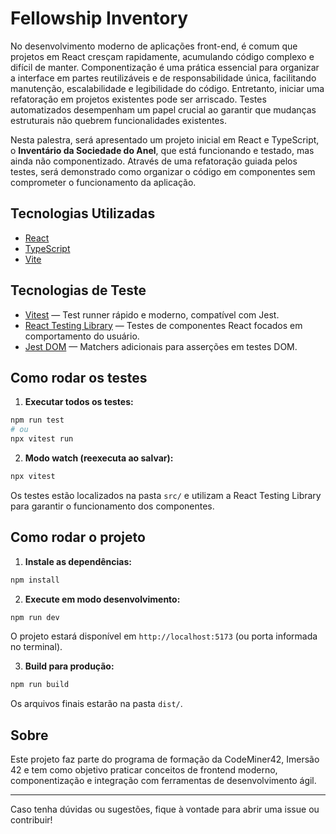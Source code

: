 
# Fellowship Inventory

No desenvolvimento moderno de aplicações front-end, é comum que projetos em React cresçam rapidamente, acumulando código complexo e difícil de manter. Componentização é uma prática essencial para organizar a interface em partes reutilizáveis e de responsabilidade única, facilitando manutenção, escalabilidade e legibilidade do código.
Entretanto, iniciar uma refatoração em projetos existentes pode ser arriscado. Testes automatizados desempenham um papel crucial ao garantir que mudanças estruturais não quebrem funcionalidades existentes.

Nesta palestra, será apresentado um projeto inicial em React e TypeScript, o **Inventário da Sociedade do Anel**, que está funcionando e testado, mas ainda não componentizado. Através de uma refatoração guiada pelos testes, será demonstrado como organizar o código em componentes sem comprometer o funcionamento da aplicação.


## Tecnologias Utilizadas

- [React](https://react.dev/)
- [TypeScript](https://www.typescriptlang.org/)
- [Vite](https://vitejs.dev/)

## Tecnologias de Teste

- [Vitest](https://vitest.dev/) — Test runner rápido e moderno, compatível com Jest.
- [React Testing Library](https://testing-library.com/docs/react-testing-library/intro/) — Testes de componentes React focados em comportamento do usuário.
- [Jest DOM](https://github.com/testing-library/jest-dom) — Matchers adicionais para asserções em testes DOM.

## Como rodar os testes

1. **Executar todos os testes:**
  ```bash
  npm run test
  # ou
  npx vitest run
  ```

2. **Modo watch (reexecuta ao salvar):**
  ```bash
  npx vitest
  ```

Os testes estão localizados na pasta `src/` e utilizam a React Testing Library para garantir o funcionamento dos componentes.

## Como rodar o projeto

1. **Instale as dependências:**
  ```bash
  npm install
  ```

2. **Execute em modo desenvolvimento:**
  ```bash
  npm run dev
  ```
  O projeto estará disponível em `http://localhost:5173` (ou porta informada no terminal).

3. **Build para produção:**
  ```bash
  npm run build
  ```
  Os arquivos finais estarão na pasta `dist/`.

## Sobre

Este projeto faz parte do programa de formação da CodeMiner42, Imersão 42 e tem como objetivo praticar conceitos de frontend moderno, componentização e integração com ferramentas de desenvolvimento ágil.

---

Caso tenha dúvidas ou sugestões, fique à vontade para abrir uma issue ou contribuir!